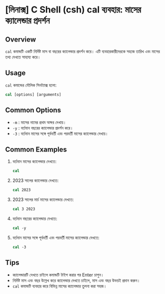 # [লিনাক্স] C Shell (csh) cal ব্যবহার: মাসের ক্যালেন্ডার প্রদর্শন

## Overview
`cal` কমান্ডটি একটি নির্দিষ্ট মাস বা বছরের ক্যালেন্ডার প্রদর্শন করে। এটি ব্যবহারকারীদেরকে সহজে তারিখ এবং মাসের তথ্য দেখতে সাহায্য করে।

## Usage
`cal` কমান্ডের মৌলিক সিনট্যাক্স হলো:

```csh
cal [options] [arguments]
```

## Common Options
- `-m` : মাসের নামের প্রথম অক্ষর দেখায়।
- `-y` : বর্তমান বছরের ক্যালেন্ডার প্রদর্শন করে।
- `-3` : বর্তমান মাসের সঙ্গে পূর্ববর্তী এবং পরবর্তী মাসের ক্যালেন্ডার দেখায়।

## Common Examples
1. বর্তমান মাসের ক্যালেন্ডার দেখতে:
   ```csh
   cal
   ```

2. 2023 সালের ক্যালেন্ডার দেখতে:
   ```csh
   cal 2023
   ```

3. 2023 সালের মার্চ মাসের ক্যালেন্ডার দেখতে:
   ```csh
   cal 3 2023
   ```

4. বর্তমান বছরের ক্যালেন্ডার দেখতে:
   ```csh
   cal -y
   ```

5. বর্তমান মাসের সঙ্গে পূর্ববর্তী এবং পরবর্তী মাসের ক্যালেন্ডার দেখতে:
   ```csh
   cal -3
   ```

## Tips
- ক্যালেন্ডারটি দেখতে চাইলে কমান্ডটি টাইপ করার পর Enter চাপুন।
- নির্দিষ্ট মাস এবং বছর উল্লেখ করে ক্যালেন্ডার দেখতে চাইলে, মাস এবং বছর উভয়ই প্রদান করুন।
- `cal` কমান্ডটি ব্যবহার করে বিভিন্ন মাসের ক্যালেন্ডার তুলনা করা সহজ।